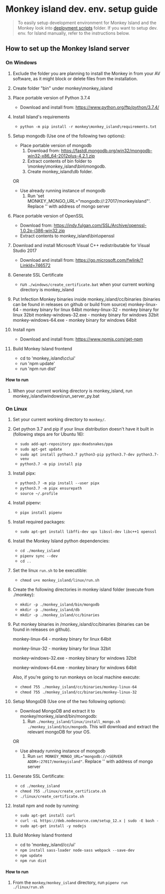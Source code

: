 # Monkey island dev. env. setup guide

>To easily setup development environment for Monkey Island and the Monkey look into [deployment scripts](../../deployment_scripts) folder.
>If you want to setup dev. env. for Island manually, refer to the instructions below.

## How to set up the Monkey Island server

### On Windows

1. Exclude the folder you are planning to install the Monkey in from your AV software, as it might block or delete files from the installation.
2. Create folder "bin" under monkey\monkey_island
3. Place portable version of Python 3.7.4
    - Download and install from: <https://www.python.org/ftp/python/3.7.4/>
4. Install Island's requirements
    - `python -m pip install -r monkey\monkey_island\requirements.txt`
4. Setup mongodb (Use one of the following two options):
    - Place portable version of mongodb
       1. Download from: <https://fastdl.mongodb.org/win32/mongodb-win32-x86_64-2012plus-4.2.1.zip>
       2. Extract contents of bin folder to \monkey\monkey_island\bin\mongodb.
       3. Create monkey_island\db folder.

    OR
    - Use already running instance of mongodb
        1. Run 'set MONKEY_MONGO_URL="mongodb://<SERVER ADDR>:27017/monkeyisland"'. Replace '<SERVER ADDR>' with address of mongo server

5. Place portable version of OpenSSL
    - Download from: <https://indy.fulgan.com/SSL/Archive/openssl-1.0.2p-i386-win32.zip>
    - Extract contents to monkey_island\bin\openssl
6. Download and install Microsoft Visual C++ redistributable for Visual Studio 2017
    - Download and install from: <https://go.microsoft.com/fwlink/?LinkId=746572>
7. Generate SSL Certificate
    - run `./windows/create_certificate.bat` when your current working directory is monkey_island
8. Put Infection Monkey binaries inside monkey_island/cc/binaries (binaries can be found in releases on github or build from source)
    monkey-linux-64 - monkey binary for linux 64bit
    monkey-linux-32 - monkey binary for linux 32bit
    monkey-windows-32.exe - monkey binary for windows 32bit
    monkey-windows-64.exe - monkey binary for windows 64bit
9. Install npm
    - Download and install from: <https://www.npmjs.com/get-npm>
10. Build Monkey Island frontend
    - cd to 'monkey_island\cc\ui'
    - run 'npm update'
    - run 'npm run dist'

#### How to run

1. When your current working directory is monkey_island, run monkey_island\windows\run_server_py.bat

### On Linux

1. Set your current working directory to `monkey/`.

1. Get python 3.7 and pip if your linux distribution doesn't have it built in (following steps are for Ubuntu 16):
    - `sudo add-apt-repository ppa:deadsnakes/ppa`
    - `sudo apt-get update`
    - `sudo apt install python3.7 python3-pip python3.7-dev python3.7-venv`
    - `python3.7 -m pip install pip`

1. Install pipx:
    - `python3.7 -m pip install --user pipx`
    - `python3.7 -m pipx ensurepath`
    - `source ~/.profile`

1. Install pipenv:
    - `pipx install pipenv`

1. Install required packages:
    - `sudo apt-get install libffi-dev upx libssl-dev libc++1 openssl`

1. Install the Monkey Island python dependencies:
    - `cd ./monkey_island`
    - `pipenv sync --dev`
    - `cd ..`

1. Set the linux `run.sh` to be executible:
    - `chmod u+x monkey_island/linux/run.sh`

1. Create the following directories in monkey island folder (execute from ./monkey):
    - `mkdir -p ./monkey_island/bin/mongodb`
    - `mkdir -p ./monkey_island/db`
    - `mkdir -p ./monkey_island/cc/binaries`

1. Put monkey binaries in /monkey_island/cc/binaries (binaries can be found in releases on github).

    monkey-linux-64 - monkey binary for linux 64bit

    monkey-linux-32 - monkey binary for linux 32bit

    monkey-windows-32.exe - monkey binary for windows 32bit

    monkey-windows-64.exe - monkey binary for windows 64bit

    Also, if you're going to run monkeys on local machine execute:
    - `chmod 755 ./monkey_island/cc/binaries/monkey-linux-64`
    - `chmod 755 ./monkey_island/cc/binaries/monkey-linux-32`

1. Setup MongoDB (Use one of the two following options):
    - Download MongoDB and extract it to monkey/monkey_island/bin/mongodb:
        1. Run `./monkey_island/linux/install_mongo.sh ./monkey_island/bin/mongodb`. This will download and extract the relevant mongoDB for your OS.

    OR
    - Use already running instance of mongodb
        1. Run `set MONKEY_MONGO_URL="mongodb://<SERVER ADDR>:27017/monkeyisland"`. Replace '<SERVER ADDR>' with address of mongo server

1. Generate SSL Certificate:
    - `cd ./monkey_island`
    - `chmod 755 ./linux/create_certificate.sh`
    - `./linux/create_certificate.sh`

1. Install npm and node by running:
    - `sudo apt-get install curl`
    - `curl -sL https://deb.nodesource.com/setup_12.x | sudo -E bash -`
    - `sudo apt-get install -y nodejs`

1. Build Monkey Island frontend
    - cd to 'monkey_island/cc/ui'
    - `npm install sass-loader node-sass webpack --save-dev`
    - `npm update`
    - `npm run dist`

#### How to run

1. From the `monkey/monkey_island` directory, run `pipenv run ./linux/run.sh`
